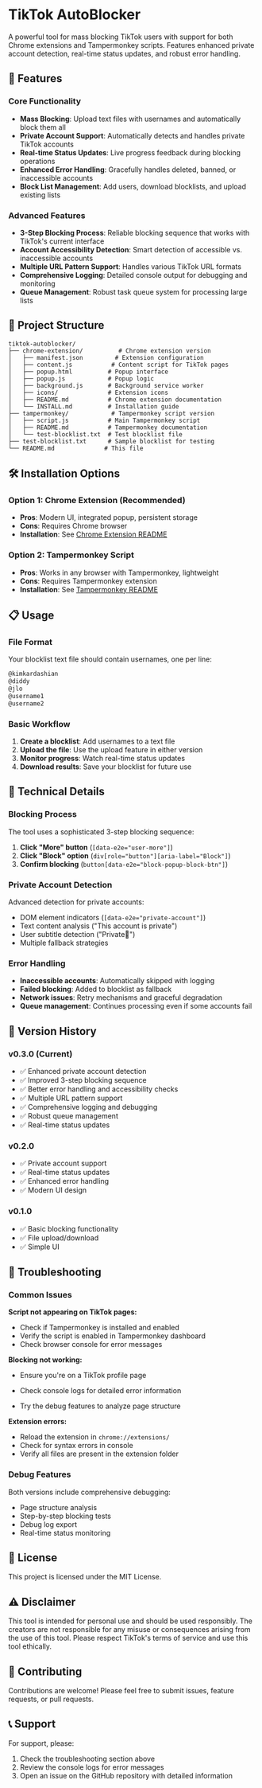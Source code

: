 # TikTok AutoBlocker

A powerful tool for mass blocking TikTok users with support for both Chrome extensions and Tampermonkey scripts. Features enhanced private account detection, real-time status updates, and robust error handling.

## 🚀 Features

### Core Functionality

- **Mass Blocking**: Upload text files with usernames and automatically block them all
- **Private Account Support**: Automatically detects and handles private TikTok accounts
- **Real-time Status Updates**: Live progress feedback during blocking operations
- **Enhanced Error Handling**: Gracefully handles deleted, banned, or inaccessible accounts
- **Block List Management**: Add users, download blocklists, and upload existing lists

### Advanced Features

- **3-Step Blocking Process**: Reliable blocking sequence that works with TikTok's current interface
- **Account Accessibility Detection**: Smart detection of accessible vs. inaccessible accounts
- **Multiple URL Pattern Support**: Handles various TikTok URL formats
- **Comprehensive Logging**: Detailed console output for debugging and monitoring
- **Queue Management**: Robust task queue system for processing large lists

## 📁 Project Structure

```text
tiktok-autoblocker/
├── chrome-extension/          # Chrome extension version
│   ├── manifest.json         # Extension configuration
│   ├── content.js           # Content script for TikTok pages
│   ├── popup.html          # Popup interface
│   ├── popup.js            # Popup logic
│   ├── background.js       # Background service worker
│   ├── icons/              # Extension icons
│   ├── README.md           # Chrome extension documentation
│   └── INSTALL.md          # Installation guide
├── tampermonkey/            # Tampermonkey script version
│   ├── script.js           # Main Tampermonkey script
│   ├── README.md           # Tampermonkey documentation
│   └── test-blocklist.txt  # Test blocklist file
├── test-blocklist.txt      # Sample blocklist for testing
└── README.md              # This file
```

## 🛠️ Installation Options

### Option 1: Chrome Extension (Recommended)

- **Pros**: Modern UI, integrated popup, persistent storage
- **Cons**: Requires Chrome browser
- **Installation**: See [Chrome Extension README](chrome-extension/README.md)

### Option 2: Tampermonkey Script

- **Pros**: Works in any browser with Tampermonkey, lightweight
- **Cons**: Requires Tampermonkey extension
- **Installation**: See [Tampermonkey README](tampermonkey/README.md)

## 📋 Usage

### File Format

Your blocklist text file should contain usernames, one per line:

```txt
@kimkardashian
@diddy
@jlo
@username1
@username2
```

### Basic Workflow

1. **Create a blocklist**: Add usernames to a text file
2. **Upload the file**: Use the upload feature in either version
3. **Monitor progress**: Watch real-time status updates
4. **Download results**: Save your blocklist for future use

## 🔧 Technical Details

### Blocking Process

The tool uses a sophisticated 3-step blocking sequence:

1. **Click "More" button** (`[data-e2e="user-more"]`)
2. **Click "Block" option** (`div[role="button"][aria-label="Block"]`)
3. **Confirm blocking** (`button[data-e2e="block-popup-block-btn"]`)

### Private Account Detection

Advanced detection for private accounts:

- DOM element indicators (`[data-e2e="private-account"]`)
- Text content analysis ("This account is private")
- User subtitle detection ("Private🦈")
- Multiple fallback strategies

### Error Handling

- **Inaccessible accounts**: Automatically skipped with logging
- **Failed blocking**: Added to blocklist as fallback
- **Network issues**: Retry mechanisms and graceful degradation
- **Queue management**: Continues processing even if some accounts fail

## 🎯 Version History

### v0.3.0 (Current)

- ✅ Enhanced private account detection
- ✅ Improved 3-step blocking sequence
- ✅ Better error handling and accessibility checks
- ✅ Multiple URL pattern support
- ✅ Comprehensive logging and debugging
- ✅ Robust queue management
- ✅ Real-time status updates

### v0.2.0

- ✅ Private account support
- ✅ Real-time status updates
- ✅ Enhanced error handling
- ✅ Modern UI design

### v0.1.0

- ✅ Basic blocking functionality
- ✅ File upload/download
- ✅ Simple UI

## 🐛 Troubleshooting

### Common Issues

**Script not appearing on TikTok pages:**

- Check if Tampermonkey is installed and enabled
- Verify the script is enabled in Tampermonkey dashboard
- Check browser console for error messages

**Blocking not working:**
- Ensure you're on a TikTok profile page

- Check console logs for detailed error information
- Try the debug features to analyze page structure

**Extension errors:**

- Reload the extension in `chrome://extensions/`
- Check for syntax errors in console
- Verify all files are present in the extension folder

### Debug Features

Both versions include comprehensive debugging:

- Page structure analysis
- Step-by-step blocking tests
- Debug log export
- Real-time status monitoring

## 📄 License

This project is licensed under the MIT License.

## ⚠️ Disclaimer

This tool is intended for personal use and should be used responsibly. The creators are not responsible for any misuse or consequences arising from the use of this tool. Please respect TikTok's terms of service and use this tool ethically.

## 🤝 Contributing

Contributions are welcome! Please feel free to submit issues, feature requests, or pull requests.

## 📞 Support

For support, please:

1. Check the troubleshooting section above
2. Review the console logs for error messages
3. Open an issue on the GitHub repository with detailed information
